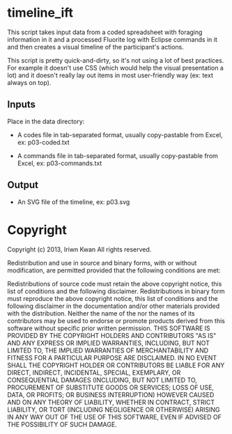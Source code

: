 timeline_ift
=============

This script takes input data from a coded spreadsheet with
foraging information in it and a processed Fluorite log with
Eclipse commands in it and then creates a visual timeline
of the participant's actions.

This script is pretty quick-and-dirty, so it's not using a lot
of best practices. For example it doesn't use CSS (which would
help the visual presentation a lot) and it doesn't really lay
out items in most user-friendly way (ex: text always on top).

Inputs
---

Place in the data directory:

- A codes file in tab-separated format, usually
copy-pastable from Excel, ex: p03-coded.txt

- A commands file in tab-separated format, usually
copy-pastable from Excel, ex: p03-commands.txt

Output
---

- An SVG file of the timeline, ex: p03.svg

Copyright
===

Copyright (c) 2013, Iriwn Kwan All rights reserved.

Redistribution and use in source and binary forms, with or without
modification, are permitted provided that the following conditions are met:

Redistributions of source code must retain the above copyright notice, this
list of conditions and the following disclaimer. Redistributions in binary
form must reproduce the above copyright notice, this list of conditions and
the following disclaimer in the documentation and/or other materials provided
with the distribution. Neither the name of the <ORGANIZATION> nor the names of
its contributors may be used to endorse or promote products derived from this
software without specific prior written permission. THIS SOFTWARE IS PROVIDED
BY THE COPYRIGHT HOLDERS AND CONTRIBUTORS "AS IS" AND ANY EXPRESS OR IMPLIED
WARRANTIES, INCLUDING, BUT NOT LIMITED TO, THE IMPLIED WARRANTIES OF
MERCHANTABILITY AND FITNESS FOR A PARTICULAR PURPOSE ARE DISCLAIMED. IN NO
EVENT SHALL THE COPYRIGHT HOLDER OR CONTRIBUTORS BE LIABLE FOR ANY DIRECT,
INDIRECT, INCIDENTAL, SPECIAL, EXEMPLARY, OR CONSEQUENTIAL DAMAGES (INCLUDING,
BUT NOT LIMITED TO, PROCUREMENT OF SUBSTITUTE GOODS OR SERVICES; LOSS OF USE,
DATA, OR PROFITS; OR BUSINESS INTERRUPTION) HOWEVER CAUSED AND ON ANY THEORY
OF LIABILITY, WHETHER IN CONTRACT, STRICT LIABILITY, OR TORT (INCLUDING
NEGLIGENCE OR OTHERWISE) ARISING IN ANY WAY OUT OF THE USE OF THIS SOFTWARE,
EVEN IF ADVISED OF THE POSSIBILITY OF SUCH DAMAGE.
